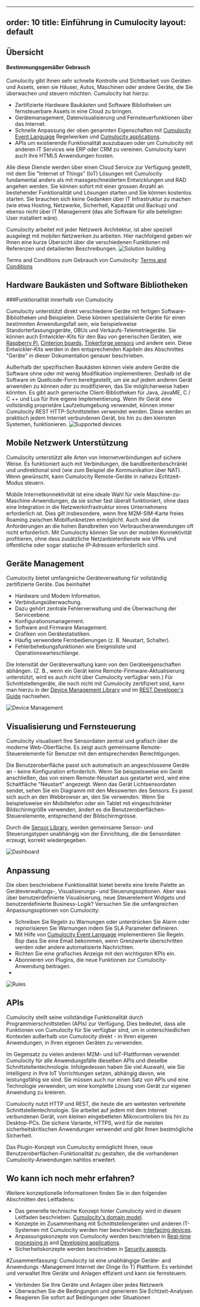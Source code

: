 
---
order: 10
title: Einführung in Cumulocity
layout: default
---

## Übersicht

#### Bestimmungsgemäßer Gebrauch

Cumulocity gibt Ihnen sehr schnelle Kontrolle und Sichtbarkeit von Geräten und Assets, seien sie Häuser, Autos, Maschinen oder andere Geräte, die Sie überwachen und steuern möchten. Cumulocity hat hierzu:

* Zertifizierte Hardware Baukästen und Software Bibliotheken um fernsteuerbare Assets in eine Cloud zu bringen.
* Gerätemanagement, Datenvisualisierung und Fernsteuerfunktionen über das Internet.
* Schnelle Anpassung der oben genannten Eigenschaften mit [Cumulocity Event Language](/guides/konzepte/echtzeit) Regelwerken und [Cumulocity applications](/guides/konzepte/anwendungen).
* APIs um existierende Funktionalität auszubauen  oder um Cumulocity mit anderen IT Services wie ERP oder CRM zu vereinen. Cumulocity kann auch ihre HTML5 Anwendungen hosten.

Alle diese Dienste werden über einen Cloud Service zur Verfügung gestellt, mit dem Sie "Internet of Things" (IoT) Lösungen mit Cumulocity fundamental anders als mit massgeschneiderten Entwicklungen und RAD angehen werden. Sie können sofort mit einer grossen Anzahl an bestehender Funktionalität und Lösungen starten und Sie können kostenlos starten. Sie brauchen sich keine Gedanken über IT Infrastruktur zu machen (wie etwa Hosting, Netzwerke, Sicherheit, Kapazität und Backup) und ebenso nicht über IT Management (das alle Software für alle beteiligten User installiert wäre). 

Cumulocity arbeitet mit jeder Netzwerk Architektur, ist aber speziell ausgelegt mit mobilen Netzwerken zu arbeiten. Hier nachfolgend geben wir Ihnen eine kurze Übersicht über die verschiedenen Funktionen mit Referenzen und detailierten Beschreibungen.
![Solution building](/guides/images/concepts-guide/solutionde.png)

Terms and Conditions zum Gebrauch von Cumulocity:
[Terms and Conditions](http://cumulocity.com/terms-and-conditions/)
## Hardware Baukästen und Software Bibliotheken
###Funktionalität innerhalb von Cumulocity

Cumulocity unterstützt direkt verschiedene Geräte mit fertigen Software-Bibliotheken und Beispielen. Diese können spezialisierte Geräte für einen bestimmten Anwendungsfall sein, wie beispielsweise Standorterfassungsgeräte, OBUs und Verkaufs-Telemetriegeräte. Sie können auch Entwickler-Kits für den Bau von generischen Geräten, wie [Raspberry Pi](/guides/devices/raspberry-pi), [Cinterion boards](/guides/devices/cinterion), [Tinkerforge sensors](/guides/devices/tinkerforge) und andere sein. Diese Entwickler-Kits werden in den entsprechenden Kapiteln des Abschnittes "Geräte" in dieser Dokumentation genauer beschrieben.

Außerhalb der spezifischen Baukästen können viele andere Geräte die Software ohne oder mit wenig Modifikation implementieren. Deshalb ist die Software im Quellcode-Form bereitgestellt, um sie auf jedem anderen Gerät anwenden zu können oder zu modifizieren, das Sie möglicherweise haben könnten. Es gibt auch generische Client-Bibliotheken für Java, JavaME, C / C ++ und Lua für Ihre eigene Implementierung. Wenn Ihr Gerät eine vollständig proprietäre Laufzeitumgebung verwendet, können immer Cumulocity REST HTTP-Schnittstellen verwendet werden. Diese werden an praktisch jedem Internet verbundenen Gerät, bis hin zu den kleinsten Systemen, funktionieren.
![Supported devices](/guides/images/concepts-guide/devices.png)

## Mobile Netzwerk Unterstützung

Cumulocity unterstützt alle Arten von Internetverbindungen auf sichere Weise. Es funktioniert auch mit Verbindungen, die bandbreitenbeschränkt und undirektional sind (wie zum Beispiel die Kommunikation über NAT). Wenn gewünscht, kann Cumulocity Remote-Geräte in nahezu Echtzeit-Modus steuern.

Mobile Internetkonnektivität ist eine ideale Wahl für viele Maschine-zu-Maschine-Anwendungen, da sie sicher fast überall funktioniert, ohne dass eine Integration in die Netzwerkinfrastruktur eines Unternehmens erforderlich ist. Dies gilt insbesondere, wenn Ihre M2M-SIM-Karte freies Roaming zwischen Mobilfunknetzen ermöglicht. Auch sind die Anforderungen an die hohen Bandbreiten von Verbraucheranwendungen oft nicht erforderlich. Mit Cumulocity können Sie von der mobilen Konnektivität profitieren, ohne dass zusätzliche Netzanbieterdienste wie VPNs und öffentliche oder sogar statische IP-Adressen erforderlich sind.

## Geräte Management

Cumulocity bietet umfangreiche Geräteverwaltung für vollständig zertifizierte Geräte. Das beinhaltet

* Hardware und Modem Information.
* Verbindungsüberwachung.
* Dazu gehört zentrale Fehlerverwaltung und die Überwachung der Serviceebene.
* Konfigurationsmanagement.
* Software and Firmware Management.
* Grafiken von Gerätestatistiken.
* Häufig verwendete Fernbedienungen (z. B. Neustart, Schalter).
* Fehlerbehebungsfunktionen wie Ereignisliste und Operationswarteschlange.

Die Intensität der Geräteverwaltung kann von den Geräteeigenschaften abhängen. (Z. B., wenn ein Gerät keine Remote-Firmware-Aktualisierung unterstützt, wird es auch nicht über Cumulocity verfügbar sein.) Für Schnittstellengeräte, die noch nicht mit Cumulocity zertifiziert sind, kann man hierzu in der [Device Management Library](/guides/reference/device-management) und im [REST Developer's Guide](/guides/rest/device-integration) nachsehen.

![Device Management](/guides/images/concepts-guide/devicemanagement.png)

## Visualisierung und Fernsteuerung

Cumulocity visualisiert Ihre Sensordaten zentral und grafisch über die moderne Web-Oberfläche. Es zeigt auch gemeinsame Remote-Steuerelemente für Benutzer mit den entsprechenden Berechtigungen.

Die Benutzeroberfläche passt sich automatisch an angeschlossene Geräte an - keine Konfiguration erforderlich. Wenn Sie beispielsweise ein Gerät anschließen, das von einem Remote-Neustart aus gestartet wird, wird eine Schaltfläche "Neustart" angezeigt. Wenn das Gerät Lichtsensordaten sendet, sehen Sie ein Diagramm mit den Messwerten des Sensors.
Es passt sich auch an den Webbrowser an, den Sie verwenden. Wenn Sie beispielsweise ein Mobiltelefon oder ein Tablet mit eingeschränkter Bildschirmgröße verwenden, ändert es die Benutzeroberflächen-Steuerelemente, entsprechend der Bildschirmgrösse.

Durch die [Sensor Library](/guides/reference/sensor-library), werden gemeinsame Sensor- und Steuerungstypen unabhängig von der Einrichtung, die die Sensordaten erzeugt, korrekt wiedergegeben.

![Dashboard](/guides/images/concepts-guide/dashboard.png)

## Anpassung

Die oben beschriebene Funktionalität bietet bereits eine breite Palette an Geräteverwaltungs-, Visualisierungs- und Steuerungsoptionen. Aber was über benutzerdefinierte Visualisierung, neue Steuerelement Widgets und benutzerdefinierte Business-Logik? Versuchen Sie die umfangreichen Anpassungsoptionen von Cumulocity:

* Schreiben Sie Regeln zu Warnungen oder unterdrücken Sie Alarm oder repriorisieren Sie Warnungen indem Sie SLA Parameter definieren.
* Mit Hilfe von [Cumulocity Event Language](/guides/konzepte/echtzeit) implementieren Sie Regeln. Bsp dass Sie eine Email bekommen, wenn Grenzwerte überschritten werden oder andere automatisierte Nachrichten. 
* Richten Sie eine grafisches Anzeige mit den wichtigsten KPIs ein.
* Abonnieren von Plugins, die neue Funktionen zur Cumulocity-Anwendung beitragen.
* 
![Rules](/guides/images/concepts-guide/rules.png)

## APIs

Cumulocity stellt seine vollständige Funktionalität durch Programmierschnittstellen (APIs) zur Verfügung. Dies bedeutet, dass alle Funktionen von Cumulocity für Sie verfügbar sind, um in unterschiedlichen Kontexten außerhalb von Cumulocity direkt - in Ihren eigenen Anwendungen, in Ihren eigenen Geräten zu verwenden.

Im Gegensatz zu vielen anderen M2M- und IoT-Plattformen verwendet Cumulocity für alle Anwendungsfälle dieselben APIs und dieselbe Schnittstellentechnologie. Infolgedessen haben Sie viel Auswahl, wie Sie Intelligenz in Ihre IoT Vorrichtungen setzen, abhängig davon, wie leistungsfähig sie sind. Sie müssen auch nur einen Satz von APIs und eine Technologie verwenden, um eine komplette Lösung vom Gerät zur eigenen Anwendung zu kreieren.

Cumulocity nutzt HTTP und REST, die heute die am weitesten verbreitete Schnittstellentechnologie. Sie arbeitet auf jedem mit dem Internet verbundenen Gerät, vom kleinen eingebetteten Mikrocontrollern bis hin zu Desktop-PCs. Die sichere Variante, HTTPS, wird für die meisten sicherheitskritischen Anwendungen verwendet und gibt Ihnen bestmögliche Sicherheit.

Das Plugin-Konzept von Cumulocity ermöglicht Ihnen, neue Benutzeroberflächen-Funktionalität zu gestalten, die die vorhandenen Cumulocity-Anwendungen nahtlos erweitert.

## Wo kann ich noch mehr erfahren?

Weitere konzeptionelle Informationen finden Sie in den folgenden Abschnitten des Leitfadens:

* Das generelle technische Konzept hinter Cumulocity wird in diesem Leitfaden beschrieben. [Cumulocity's domain model](/guides/concepts/domain-model).
* Konzepte im Zusammenhang mit Schnittstellengeräten und anderen IT-Systemen mit Cumulocity werden hier beschrieben: [Interfacing devices](/guides/concepts/interfacing-devices).
* Anpassungskonzepte von Cumulocity werden beschrieben in [Real-time processing in](/guides/concepts/realtime) and [Developing  applications](/guides/concepts/applications).
* Sicherheitskonzepte werden beschrieben in [Security aspects](/guides/concepts/security).

#Zusammenfassung:
Cumulocity ist eine unabhängige Geräte- and Anwendungs -Management Internet der Dinge (Io T) Plattform. Es verbindet und verwaltet Ihre Geräte und Anlagen effizient und kann sie fernsteuern.

* Verbinden Sie Ihre Geräte und Anlagen über jedes Netzwerk
* Überwachen Sie die Bedingungen und generieren Sie Echtzeit-Analysen
* Reagieren Sie sofort auf Bedingungen oder Situationen